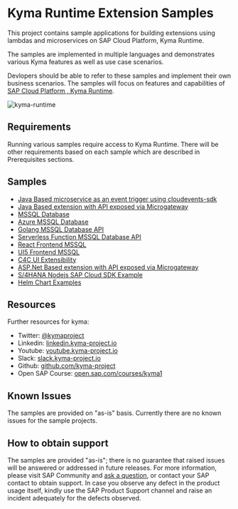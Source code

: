 # Kyma Runtime Extension Samples

This project contains sample applications for building extensions using lambdas and microservices on SAP Cloud Platform, Kyma Runtime.

The samples are implemented in multiple languages and demonstrates various Kyma features as well as use case scenarios.

Devlopers should be able to refer to these samples and implement their own business scenarios. The samples will focus on features and capabilities of [SAP Cloud Platform , Kyma Runtime](https://blogs.sap.com/2020/05/12/get-a-fully-managed-runtime-based-on-kyma-and-kubernetes/).

![kyma-runtime](assets/kyma-runtime-cockpit.png)

## Requirements

Running various samples require access to Kyma Runtime. There will be other requirements based on each sample which are described in Prerequisites sections.

## Samples

- [Java Based microservice as an event trigger using cloudevents-sdk](./sample-event-trigger-java/README.md)
- [Java Based extension with API exposed via Microgateway](./sample-extension-java/README.md)
- [MSSQL Database](./database-mssql/README.md)
- [Azure MSSQL Database](./database-azure-mssql/README.md)
- [Golang MSSQL Database API](./api-mssql-go/README.md)
- [Serverless Function MSSQL Database API](./api-mssql-function/README.md)
- [React Frontend MSSQL](./frontend-react-mssql/README.md)
- [UI5 Frontend MSSQL](./frontend-ui5-mssql/README.md)
- [C4C UI Extensibility](./c4c-customization/README.md)
- [ASP.Net Based extension with API exposed via Microgateway](./sample-extension-dotnet/README.md)
- [S/4HANA Nodejs SAP Cloud SDK Example](./s4hana-materialstock-function/README.md)
- [Helm Chart Examples](./helm-charts/README.md)

## Resources

Further resources for kyma:

- Twitter: [@kymaproject](https://twitter.com/kymaproject)
- Linkedin: [linkedin.kyma-project.io](http://linkedin.kyma-project.io)
- Youtube: [youtube.kyma-project.io](http://youtube.kyma-project.io)
- Slack: [slack.kyma-project.io](http://slack.kyma-project.io)
- Github: [github.com/kyma-project](http://github.com/kyma-project)
- Open SAP Course: [open.sap.com/courses/kyma1](https://open.sap.com/courses/kyma1)

## Known Issues

The samples are provided on "as-is" basis. Currently there are no known issues for the sample projects.

## How to obtain support

The samples are provided "as-is"; there is no guarantee that raised issues will be answered or addressed in future releases. For more information, please visit SAP Community and [ask a question](https://answers.sap.com/questions/ask.html), or contact your SAP contact to obtain support. In case you observe any defect in the product usage itself, kindly use the SAP Product Support channel and raise an incident adequately for the defects observed.

